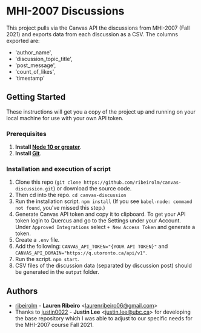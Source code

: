 # MHI-2007 Discussions
This project pulls via the Canvas API the discussions from MHI-2007 (Fall 2021) and exports data from each discussion as a CSV. The columns exported are:
* 'author_name',
* 'discussion_topic_title',
* 'post_message',
* 'count_of_likes',
* 'timestamp'

## Getting Started
These instructions will get you a copy of the project up and running on your local machine for use with your own API token.

### Prerequisites

1. **Install [Node 10 or greater](https://nodejs.org)**.
2. **Install [Git](https://git-scm.com/downloads)**.

### Installation and execution of script

1. Clone this repo (`git clone https://github.com/ribeirolm/canvas-discussion.git`) or download the source code. 
1. Then cd into the repo. `cd canvas-discussion`
1. Run the installation script. `npm install` (If you see `babel-node: command not found`, you've missed this step.)
1. Generate Canvas API token and copy it to clipboard. To get your API token login to Quercus and go to the Settings under your Account. Under `Approved Integrations` select `+ New Access Token` and generate a token. 
1. Create a `.env` file.
2. Add the following: `CANVAS_API_TOKEN="{YOUR API TOKEN}"` and `CANVAS_API_DOMAIN="https://q.utoronto.ca/api/v1"`.
4. Run the script. `npm start`.
5. CSV files of the discussion data (separated by discussion post) should be generated in the `output` folder.

## Authors
* [ribeirolm](https://github.com/ribeirolm) -
**Lauren Ribeiro** &lt;laurenribeiro06@gmail.com&gt;
* Thanks to [justin0022](https://github.com/justin0022) -
**Justin Lee** &lt;justin.lee@ubc.ca&gt; for developing the base repository which I was able to adjust to our specific needs for the MHI-2007 course Fall 2021.